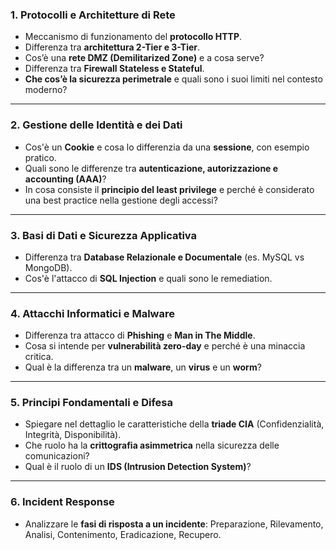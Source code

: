 ### **1. Protocolli e Architetture di Rete**

- Meccanismo di funzionamento del **protocollo HTTP**.
- Differenza tra **architettura 2-Tier e 3-Tier**.
- Cos’è una **rete DMZ (Demilitarized Zone)** e a cosa serve?
- Differenza tra **Firewall Stateless e Stateful**.
- **Che cos’è la sicurezza perimetrale** e quali sono i suoi limiti nel contesto moderno?

------

### **2. Gestione delle Identità e dei Dati**

- Cos'è un **Cookie** e cosa lo differenzia da una **sessione**, con esempio pratico.
- Quali sono le differenze tra **autenticazione, autorizzazione e accounting (AAA)**?
- In cosa consiste il **principio del least privilege** e perché è considerato una best practice nella gestione degli accessi?

------

### **3. Basi di Dati e Sicurezza Applicativa**

- Differenza tra **Database Relazionale e Documentale** (es. MySQL vs MongoDB).
- Cos'è l'attacco di **SQL Injection** e quali sono le remediation.

------

### **4. Attacchi Informatici e Malware**

- Differenza tra attacco di **Phishing** e **Man in The Middle**.
- Cosa si intende per **vulnerabilità zero-day** e perché è una minaccia critica.
- Qual è la differenza tra un **malware**, un **virus** e un **worm**?

------

### **5. Principi Fondamentali e Difesa**

- Spiegare nel dettaglio le caratteristiche della **triade CIA** (Confidenzialità, Integrità, Disponibilità).
- Che ruolo ha la **crittografia asimmetrica** nella sicurezza delle comunicazioni?
- Qual è il ruolo di un **IDS (Intrusion Detection System)**?

------

### **6. Incident Response**

- Analizzare le **fasi di risposta a un incidente**: Preparazione, Rilevamento, Analisi, Contenimento, Eradicazione, Recupero.

